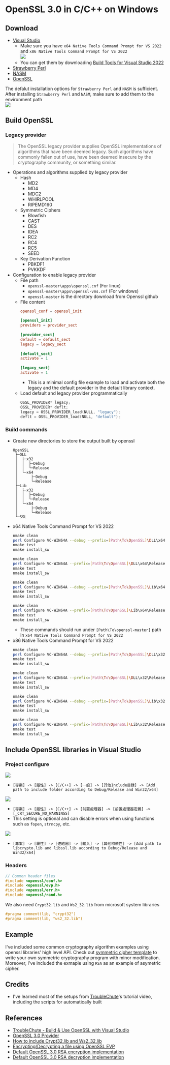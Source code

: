 # OpenSSL 3.0 in C/C++ on Windows
## Download
* [Visual Studio](https://visualstudio.microsoft.com/zh-hant/downloads/)
  * Make sure you have ```x64 Native Tools Command Prompt for VS 2022``` and ```x86 Native Tools Command Prompt for VS 2022```<br>
    ![](img/vs_tool.png)
  * You can get them by downloading [Build Tools for Visual Studio 2022](https://aka.ms/vs/17/release/vs_BuildTools.exe)
* [Strawberry Perl](https://strawberryperl.com/)
* [NASM](https://nasm.us/)
* [OpenSSL](https://github.com/openssl/openssl)

The defalut installation options for ```Strawberry Perl``` and ```NASM``` is sufficient. After installing ```Strawberry Perl``` and ```NASM```, make sure to add them to the environment path<br>
![](img/env_path.png)
## Build OpenSSL
### Legacy provider
> The OpenSSL legacy provider supplies OpenSSL implementations of algorithms that have been deemed legacy. Such algorithms have commonly fallen out of use, have been deemed insecure by the cryptography community, or something similar.
* Operations and algorithms supplied by legacy provider
  * Hash
    * MD2
    * MD4
    * MDC2
    * WHIRLPOOL
    * RIPEMD160
  * Symmetric Ciphers
    * Blowfish
    * CAST
    * DES
    * IDEA
    * RC2
    * RC4
    * RC5
    * SEED
  * Key Derivation Function
    * PBKDF1
    * PVKKDF
* Configuration to enable legacy provider
  * File path
    * ```openssl-master\apps\openssl.cnf``` (For linux)
    * ```openssl-master\apps\openssl-vms.cnf``` (For windows)
    * ```openssl-master``` is the directory download from Openssl github
  * File content
    ```cnf
    openssl_conf = openssl_init
   
    [openssl_init]
    providers = provider_sect
   
    [provider_sect]
    default = default_sect
    legacy = legacy_sect
   
    [default_sect]
    activate = 1
   
    [legacy_sect]
    activate = 1
    ```
    * This is a minimal config file example to load and activate both the legacy and the default provider in the default library context.
  * Load default and legacy provider programmatically
    ```c
    OSSL_PROVIDER* legacy;
    OSSL_PROVIDER* deflt;
    legacy = OSSL_PROVIDER_load(NULL, "legacy");
    deflt = OSSL_PROVIDER_load(NULL, "default");
    ```
### Build commands
* Create new directories to store the output built by openssl
  ```
  OpenSSL
   ├─DLL
   │  ├─x32
   │  │  ├─Debug
   │  │  └─Release
   │  └─x64
   │      ├─Debug
   │      └─Release
   ├─Lib
   │  ├─x32
   │  │  ├─Debug
   │  │  └─Release
   │  └─x64
   │      ├─Debug
   │      └─Release
   └─SSL
  ``` 
* x64 Native Tools Command Prompt for VS 2022
  ```sh
  nmake clean
  perl Configure VC-WIN64A --debug --prefix=[Path\To\OpenSSL]\DLL\x64\Debug --openssldir=[Path\To\OpenSSL]\SSL
  nmake test
  nmake install_sw

  nmake clean
  perl Configure VC-WIN64A --prefix=[Path\To\OpenSSL]\DLL\x64\Release --openssldir=[Path\To\OpenSSL]\SSL
  nmake test
  nmake install_sw

  nmake clean
  perl Configure VC-WIN64A --debug --prefix=[Path\To\OpenSSL]\Lib\x64\Debug --openssldir=[Path\To\OpenSSL]\SSL no-shared
  nmake test
  nmake install_sw

  nmake clean
  perl Configure VC-WIN64A --prefix=[Path\To\OpenSSL]\Lib\x64\Release --openssldir=[Path\To\OpenSSL]\SSL no-shared
  nmake test
  nmake install_sw
  ```
  * These commands should run under ```[Path\To\openssl-master]``` path in ```x64 Native Tools Command Prompt for VS 2022```
* x86 Native Tools Command Prompt for VS 2022
  ```sh
  nmake clean
  perl Configure VC-WIN64A --debug --prefix=[Path\To\OpenSSL]\DLL\x32\Debug --openssldir=[Path\To\OpenSSL]\SSL
  nmake test
  nmake install_sw

  nmake clean
  perl Configure VC-WIN64A --prefix=[Path\To\OpenSSL]\DLL\x32\Release --openssldir=[Path\To\OpenSSL]\SSL
  nmake test
  nmake install_sw

  nmake clean
  perl Configure VC-WIN64A --debug --prefix=[Path\To\OpenSSL]\Lib\x32\Debug --openssldir=[Path\To\OpenSSL]\SSL no-shared
  nmake test
  nmake install_sw

  nmake clean
  perl Configure VC-WIN64A --prefix=[Path\To\OpenSSL]\Lib\x32\Release --openssldir=[Path\To\OpenSSL]\SSL no-shared
  nmake test
  nmake install_sw
  ```
## Include OpenSSL libraries in Visual Studio
### Project configure
![](img/proj_conf.png)
* ```[專案] -> [屬性] -> [C/C++] -> [一般] -> [其他Include目錄] -> [Add path to include folder according to Debug/Release and Win32/x64]```

![](img/proj_conf_nowarning.png)
* ```[專案] -> [屬性] -> [C/C++] -> [前置處理器] -> [前置處理器定義] -> [_CRT_SECURE_NO_WARNINGS]```
* This setting is optional and can disable errors when using functions such as ```fopen```, ```strncpy```, etc.

![](img/proj_conf_linker.png)
* ```[專案] -> [屬性] -> [連結器] -> [輸入] -> [其他相依性] -> [Add path to libcrypto.lib and libssl.lib according to Debug/Release and Win32/x64]```

### Headers
```c
// Common header files
#include <openssl/conf.h>
#include <openssl/evp.h>
#include <openssl/err.h>
#include <openssl/rand.h>
```
We also need ```Crypt32.lib``` and ```Ws2_32.lib``` from microsoft system libraries
```c
#pragma comment(lib, "crypt32")
#pragma comment(lib, "ws2_32.lib")
```

## Example
I've included some common cryptography algorithm examples using openssl libraries' high level API. Check out [symmetric cipher template](./template.cpp) to write your own symmetric cryptography program with minor modification. Moreover, I've included the exmaple using ```RSA``` as an example of asymetric cipher.

## Credits
* I've learned most of the setups from [TroubleChute](https://www.youtube.com/channel/UCkih2oVTbXPEpVwE-U7kmHw)'s tutorial video, including the scripts for automatically built

## References
* [TroubleChute - Build & Use OpenSSL with Visual Studio](https://www.youtube.com/watch?v=PMHEoBkxYaQ)
* [OpenSSL 3.0 Provider](https://wiki.openssl.org/index.php/OpenSSL_3.0#Providers)
* [How to include Crypt32.lib and Ws2_32.lib](https://github.com/openssl/openssl/issues/6635)
* [Encrypting/Decrypting a file using OpenSSL EVP](https://medium.com/@amit.kulkarni/encrypting-decrypting-a-file-using-openssl-evp-b26e0e4d28d4)
* [Default OpenSSL 3.0 RSA encryption implementation](https://www.openssl.org/docs/man3.0/man3/EVP_PKEY_encrypt_init_ex.html)
* [Default OpenSSL 3.0 RSA decryption implementation](https://www.openssl.org/docs/man3.0/man3/EVP_PKEY_decrypt.html)